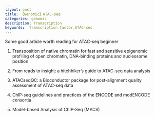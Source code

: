 ```yaml
---
layout: post
title: 【Genomic】ATAC-seq
categories: genomic
description: Transcription
keywords:  Transcription factor,ATAC-seq
---
```


Some good article worth reading for ATAC-seq beginner

1) Transposition of native chromatin for fast and sensitive epigenomic profiling of open chromatin, DNA-binding proteins and nucleosome position

2) From reads to insight: a hitchhiker’s guide to ATAC-seq data analysis

3) ATACseqQC: a Bioconductor package for post-alignment quality assessment of ATAC-seq data

4) ChIP-seq guidelines and practices of the ENCODE and modENCODE consortia

5) Model-based Analysis of ChIP-Seq (MACS)
